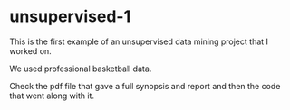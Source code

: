 # unsupervised-1

This is the first example of an unsupervised data mining project that I worked on.

We used professional basketball data.

Check the pdf file that gave a full synopsis and report and then the code that went along with it.